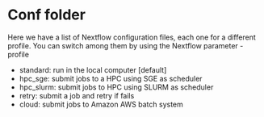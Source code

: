 # Conf folder

Here we have a list of Nextflow configuration files, each one for a different profile.
You can switch among them by using the Nextflow parameter -profile

- standard: run in the local computer [default]
- hpc_sge: submit jobs to a HPC using SGE as scheduler
- hpc_slurm: submit jobs to HPC using SLURM as scheduler
- retry: submit a job and retry if fails
- cloud: submit jobs to Amazon AWS batch system 
